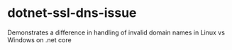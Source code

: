 # dotnet-ssl-dns-issue
Demonstrates a difference in handling of invalid domain names in Linux vs Windows on .net core
